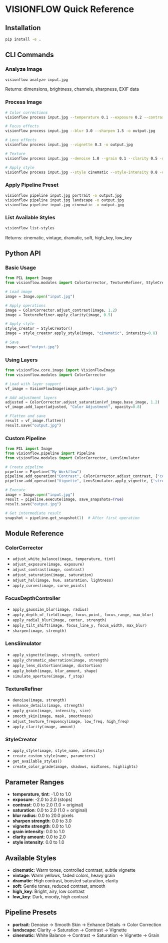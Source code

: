 # VISIONFLOW Quick Reference

## Installation

```bash
pip install -e .
```

## CLI Commands

### Analyze Image
```bash
visionflow analyze input.jpg
```
Returns: dimensions, brightness, channels, sharpness, EXIF data

### Process Image
```bash
# Color corrections
visionflow process input.jpg --temperature 0.1 --exposure 0.2 --contrast 1.2 --saturation 1.1 -o output.jpg

# Focus effects
visionflow process input.jpg --blur 3.0 --sharpen 1.5 -o output.jpg

# Lens effects
visionflow process input.jpg --vignette 0.3 -o output.jpg

# Texture
visionflow process input.jpg --denoise 1.0 --grain 0.1 --clarity 0.5 -o output.jpg

# Apply style
visionflow process input.jpg --style cinematic --style-intensity 0.8 -o output.jpg
```

### Apply Pipeline Preset
```bash
visionflow pipeline input.jpg portrait -o output.jpg
visionflow pipeline input.jpg landscape -o output.jpg
visionflow pipeline input.jpg cinematic -o output.jpg
```

### List Available Styles
```bash
visionflow list-styles
```
Returns: cinematic, vintage, dramatic, soft, high_key, low_key

## Python API

### Basic Usage
```python
from PIL import Image
from visionflow.modules import ColorCorrector, TextureRefiner, StyleCreator

# Load image
image = Image.open("input.jpg")

# Apply operations
image = ColorCorrector.adjust_contrast(image, 1.2)
image = TextureRefiner.apply_clarity(image, 0.5)

# Apply style
style_creator = StyleCreator()
image = style_creator.apply_style(image, "cinematic", intensity=0.8)

# Save
image.save("output.jpg")
```

### Using Layers
```python
from visionflow.core.image import VisionFlowImage
from visionflow.modules import ColorCorrector

# Load with layer support
vf_image = VisionFlowImage(image_path="input.jpg")

# Add adjustment layers
adjusted = ColorCorrector.adjust_saturation(vf_image.base_image, 1.2)
vf_image.add_layer(adjusted, "Color Adjustment", opacity=0.8)

# Flatten and save
result = vf_image.flatten()
result.save("output.jpg")
```

### Custom Pipeline
```python
from PIL import Image
from visionflow.pipeline import Pipeline
from visionflow.modules import ColorCorrector, LensSimulator

# Create pipeline
pipeline = Pipeline("My Workflow")
pipeline.add_operation("Contrast", ColorCorrector.adjust_contrast, {'contrast': 1.2})
pipeline.add_operation("Vignette", LensSimulator.apply_vignette, {'strength': 0.3})

# Execute
image = Image.open("input.jpg")
result = pipeline.execute(image, save_snapshots=True)
result.save("output.jpg")

# Get intermediate result
snapshot = pipeline.get_snapshot(1)  # After first operation
```

## Module Reference

### ColorCorrector
- `adjust_white_balance(image, temperature, tint)`
- `adjust_exposure(image, exposure)`
- `adjust_contrast(image, contrast)`
- `adjust_saturation(image, saturation)`
- `adjust_hsl(image, hue, saturation, lightness)`
- `apply_curves(image, curve_points)`

### FocusDepthController
- `apply_gaussian_blur(image, radius)`
- `apply_depth_of_field(image, focus_point, focus_range, max_blur)`
- `apply_radial_blur(image, center, strength)`
- `apply_tilt_shift(image, focus_line_y, focus_width, max_blur)`
- `sharpen(image, strength)`

### LensSimulator
- `apply_vignette(image, strength, center)`
- `apply_chromatic_aberration(image, strength)`
- `apply_lens_distortion(image, distortion)`
- `apply_bokeh(image, blur_amount, shape)`
- `simulate_aperture(image, f_stop)`

### TextureRefiner
- `denoise(image, strength)`
- `enhance_details(image, strength)`
- `apply_grain(image, intensity, size)`
- `smooth_skin(image, mask, smoothness)`
- `adjust_texture_frequency(image, low_freq, high_freq)`
- `apply_clarity(image, amount)`

### StyleCreator
- `apply_style(image, style_name, intensity)`
- `create_custom_style(name, parameters)`
- `get_available_styles()`
- `create_color_grade(image, shadows, midtones, highlights)`

## Parameter Ranges

- **temperature, tint**: -1.0 to 1.0
- **exposure**: -2.0 to 2.0 (stops)
- **contrast**: 0.0 to 2.0 (1.0 = original)
- **saturation**: 0.0 to 2.0 (1.0 = original)
- **blur radius**: 0.0 to 20.0 pixels
- **sharpen strength**: 0.0 to 3.0
- **vignette strength**: 0.0 to 1.0
- **grain intensity**: 0.0 to 1.0
- **clarity amount**: 0.0 to 2.0
- **style intensity**: 0.0 to 1.0

## Available Styles

- **cinematic**: Warm tones, controlled contrast, subtle vignette
- **vintage**: Warm yellows, faded colors, heavy grain
- **dramatic**: High contrast, boosted saturation, clarity
- **soft**: Gentle tones, reduced contrast, smooth
- **high_key**: Bright, airy, low contrast
- **low_key**: Dark, moody, high contrast

## Pipeline Presets

- **portrait**: Denoise → Smooth Skin → Enhance Details → Color Correction
- **landscape**: Clarity → Saturation → Contrast → Vignette
- **cinematic**: White Balance → Contrast → Saturation → Vignette → Grain
